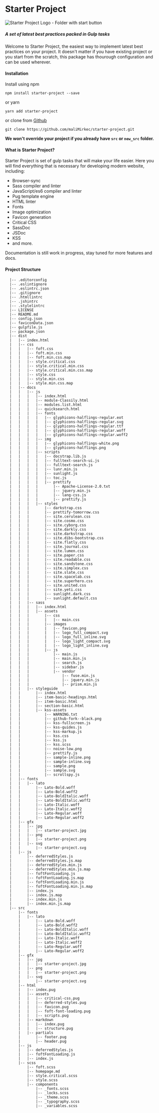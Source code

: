 # Starter Project

![Starter Project Logo - Folder with start button](https://github.com/maliMirkec/starter-project/blob/master/src/gfx/svg/starter-project.svg)

##### A set of latest best practices packed in Gulp tasks

Welcome to Starter Project, the easiest way to implement latest best practices on your project. It doesn't matter if you have existing project or you start from the scratch, this package has thourough configuration and can be used wherever.

#### Installation

Install using npm

```
npm install starter-project --save
```

or yarn

```
yarn add starter-project
```

or clone from [Github][Starter Project]

```
git clone https://github.com/maliMirkec/starter-project.git
```

**We won't override your project if you already have `src` or `new_src` folder.**

#### What is Starter Project?

Starter Project is set of gulp tasks that will make your life easier. Here you will find everything that is necessary for developing modern website, including:

* Browser-sync
* Sass compiler and linter
* JavaScript/es6 compiler and linter
* Pug template engine
* HTML linter
* Fonts
* Image optimization
* Favicon generation
* Critical CSS
* SassDoc
* JSDoc
* KSS
* and more.

Documentation is still work in progress, stay tuned for more features and docs.

#### Project Structure

```
  |-- .editorconfig
  |-- .eslintignore
  |-- .eslintrc.json
  |-- .gitignore
  |-- .htmllintrc
  |-- .jshintrc
  |-- .stylelintrc
  |-- LICENSE
  |-- README.md
  |-- config.json
  |-- faviconData.json
  |-- gulpfile.js
  |-- package.json
  |-- dist
  |   |-- index.html
  |   |-- css
  |   |   |-- foft.css
  |   |   |-- foft.min.css
  |   |   |-- foft.min.css.map
  |   |   |-- style.critical.css
  |   |   |-- style.critical.min.css
  |   |   |-- style.critical.min.css.map
  |   |   |-- style.css
  |   |   |-- style.min.css
  |   |   |-- style.min.css.map
  |   |-- docs
  |   |   |-- js
  |   |   |   |-- index.html
  |   |   |   |-- module-Classily.html
  |   |   |   |-- modules.list.html
  |   |   |   |-- quicksearch.html
  |   |   |   |-- fonts
  |   |   |   |   |-- glyphicons-halflings-regular.eot
  |   |   |   |   |-- glyphicons-halflings-regular.svg
  |   |   |   |   |-- glyphicons-halflings-regular.ttf
  |   |   |   |   |-- glyphicons-halflings-regular.woff
  |   |   |   |   |-- glyphicons-halflings-regular.woff2
  |   |   |   |-- img
  |   |   |   |   |-- glyphicons-halflings-white.png
  |   |   |   |   |-- glyphicons-halflings.png
  |   |   |   |-- scripts
  |   |   |   |   |-- docstrap.lib.js
  |   |   |   |   |-- fulltext-search-ui.js
  |   |   |   |   |-- fulltext-search.js
  |   |   |   |   |-- lunr.min.js
  |   |   |   |   |-- sunlight.js
  |   |   |   |   |-- toc.js
  |   |   |   |   |-- prettify
  |   |   |   |       |-- Apache-License-2.0.txt
  |   |   |   |       |-- jquery.min.js
  |   |   |   |       |-- lang-css.js
  |   |   |   |       |-- prettify.js
  |   |   |   |-- styles
  |   |   |       |-- darkstrap.css
  |   |   |       |-- prettify-tomorrow.css
  |   |   |       |-- site.cerulean.css
  |   |   |       |-- site.cosmo.css
  |   |   |       |-- site.cyborg.css
  |   |   |       |-- site.darkly.css
  |   |   |       |-- site.darkstrap.css
  |   |   |       |-- site.dibs-bootstrap.css
  |   |   |       |-- site.flatly.css
  |   |   |       |-- site.journal.css
  |   |   |       |-- site.lumen.css
  |   |   |       |-- site.paper.css
  |   |   |       |-- site.readable.css
  |   |   |       |-- site.sandstone.css
  |   |   |       |-- site.simplex.css
  |   |   |       |-- site.slate.css
  |   |   |       |-- site.spacelab.css
  |   |   |       |-- site.superhero.css
  |   |   |       |-- site.united.css
  |   |   |       |-- site.yeti.css
  |   |   |       |-- sunlight.dark.css
  |   |   |       |-- sunlight.default.css
  |   |   |-- sass
  |   |   |   |-- index.html
  |   |   |   |-- assets
  |   |   |       |-- css
  |   |   |       |   |-- main.css
  |   |   |       |-- images
  |   |   |       |   |-- favicon.png
  |   |   |       |   |-- logo_full_compact.svg
  |   |   |       |   |-- logo_full_inline.svg
  |   |   |       |   |-- logo_light_compact.svg
  |   |   |       |   |-- logo_light_inline.svg
  |   |   |       |-- js
  |   |   |           |-- main.js
  |   |   |           |-- main.min.js
  |   |   |           |-- search.js
  |   |   |           |-- sidebar.js
  |   |   |           |-- vendor
  |   |   |               |-- fuse.min.js
  |   |   |               |-- jquery.min.js
  |   |   |               |-- prism.min.js
  |   |   |-- styleguide
  |   |       |-- index.html
  |   |       |-- item-basic-headings.html
  |   |       |-- item-basic.html
  |   |       |-- section-basic.html
  |   |       |-- kss-assets
  |   |           |-- WARNING.txt
  |   |           |-- github-fork--black.png
  |   |           |-- kss-fullscreen.js
  |   |           |-- kss-guides.js
  |   |           |-- kss-markup.js
  |   |           |-- kss.css
  |   |           |-- kss.js
  |   |           |-- kss.scss
  |   |           |-- noise-low.png
  |   |           |-- prettify.js
  |   |           |-- sample-inline.png
  |   |           |-- sample-inline.svg
  |   |           |-- sample.png
  |   |           |-- sample.svg
  |   |           |-- scrollspy.js
  |   |-- fonts
  |   |   |-- lato
  |   |       |-- Lato-Bold.woff
  |   |       |-- Lato-Bold.woff2
  |   |       |-- Lato-BoldItalic.woff
  |   |       |-- Lato-BoldItalic.woff2
  |   |       |-- Lato-Italic.woff
  |   |       |-- Lato-Italic.woff2
  |   |       |-- Lato-Regular.woff
  |   |       |-- Lato-Regular.woff2
  |   |-- gfx
  |   |   |-- jpg
  |   |   |   |-- starter-project.jpg
  |   |   |-- png
  |   |   |   |-- starter-project.png
  |   |   |-- svg
  |   |       |-- starter-project.svg
  |   |-- js
  |       |-- deferredStyles.js
  |       |-- deferredStyles.js.map
  |       |-- deferredStyles.min.js
  |       |-- deferredStyles.min.js.map
  |       |-- foftFontLoading.js
  |       |-- foftFontLoading.js.map
  |       |-- foftFontLoading.min.js
  |       |-- foftFontLoading.min.js.map
  |       |-- index.js
  |       |-- index.js.map
  |       |-- index.min.js
  |       |-- index.min.js.map
  |-- src
      |-- fonts
      |   |-- lato
      |       |-- Lato-Bold.woff
      |       |-- Lato-Bold.woff2
      |       |-- Lato-BoldItalic.woff
      |       |-- Lato-BoldItalic.woff2
      |       |-- Lato-Italic.woff
      |       |-- Lato-Italic.woff2
      |       |-- Lato-Regular.woff
      |       |-- Lato-Regular.woff2
      |-- gfx
      |   |-- jpg
      |   |   |-- starter-project.jpg
      |   |-- png
      |   |   |-- starter-project.png
      |   |-- svg
      |       |-- starter-project.svg
      |-- html
      |   |-- index.pug
      |   |-- assets
      |   |   |-- critical-css.pug
      |   |   |-- deferred-styles.pug
      |   |   |-- favicon.pug
      |   |   |-- foft-font-loading.pug
      |   |   |-- scripts.pug
      |   |-- markdown
      |   |   |-- index.pug
      |   |   |-- structure.pug
      |   |-- partials
      |       |-- footer.pug
      |       |-- header.pug
      |-- js
      |   |-- deferredStyles.js
      |   |-- foftFontLoading.js
      |   |-- index.js
      |-- scss
          |-- foft.scss
          |-- homepage.md
          |-- style.critical.scss
          |-- style.scss
          |-- components
              |-- _fonts.scss
              |-- _locks.scss
              |-- _theme.scss
              |-- _typography.scss
              |-- _variables.scss
```

[Starter Project]: https://github.com/maliMirkec/starter-project
